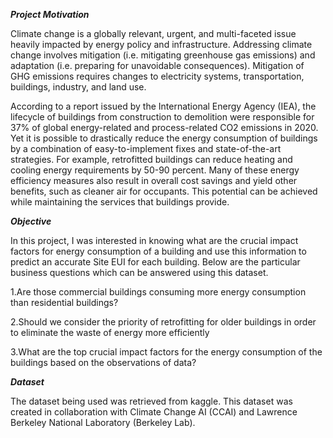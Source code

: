 *****Project Motivation*****

Climate change is a globally relevant, urgent, and multi-faceted issue heavily impacted by energy policy and infrastructure. Addressing climate change involves mitigation (i.e. mitigating greenhouse gas emissions) and adaptation (i.e. preparing for unavoidable consequences). Mitigation of GHG emissions requires changes to electricity systems, transportation, buildings, industry, and land use.

According to a report issued by the International Energy Agency (IEA), the lifecycle of buildings from construction to demolition were responsible for 37% of global energy-related and process-related CO2 emissions in 2020. Yet it is possible to drastically reduce the energy consumption of buildings by a combination of easy-to-implement fixes and state-of-the-art strategies. For example, retrofitted buildings can reduce heating and cooling energy requirements by 50-90 percent. Many of these energy efficiency measures also result in overall cost savings and yield other benefits, such as cleaner air for occupants. This potential can be achieved while maintaining the services that buildings provide.

*****Objective*****

In this project, I was interested in knowing what are the crucial impact factors for energy consumption of a building and use this information to predict an accurate Site EUI for each building. Below are the particular business questions which can be answered using this dataset.

1.Are those commercial buildings consuming more energy consumption than residential buildings?

2.Should we consider the priority of retrofitting for older buildings in order to eliminate the waste of energy more efficiently

3.What are the top crucial impact factors for the energy consumption of the buildings based on the observations of data?

*****Dataset*****

The dataset being used was retrieved from kaggle. This dataset was created in collaboration with Climate Change AI (CCAI) and Lawrence Berkeley National Laboratory (Berkeley Lab). 
